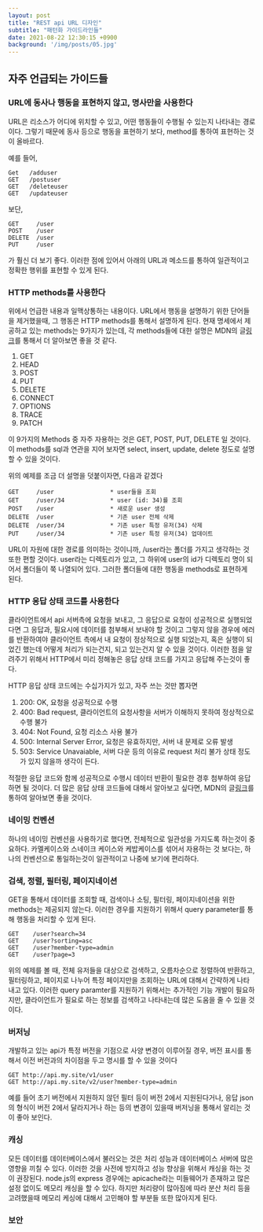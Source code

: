 ```yaml
---
layout: post
title: "REST api URL 디자인"
subtitle: "패턴화 가이드라인들"
date: 2021-08-22 12:30:15 +0900
background: '/img/posts/05.jpg'
---
```



## 자주 언급되는 가이드들


### URL에 동사나 행동을 표현하지 않고, 명사만을 사용한다
URL은 리소스가 어디에 위치할 수 있고, 어떤 행동들이 수행될 수 있는지 나타내는 경로이다. 그렇기 때문에 동사 등으로 행동을 표현하기 보다, method를 통하여 표현하는 것이 올바르다.

예를 들어,
``` 
Get   /adduser
GET   /postuser
GET   /deleteuser
GET   /updateuser
```
보단,
```
GET     /user
POST    /user
DELETE  /user
PUT     /user
```
가 훨신 더 보기 좋다. 이러한 점에 있어서 아래의 URL과 메소드를 통하여 일관적이고 정확한 행위를 표현할 수 있게 된다.


### HTTP methods를 사용한다
위에서 언급한 내용과 일맥상통하는 내용이다. URL에서 행동을 설명하기 위한 단어들을 제거했을때, 그 행동은 HTTP methods를 통해서 설명하게 된다. 현재 명세에서 제공하고 있는 methods는 9가지가 있는데, 각 methods들에 대한 설명은 MDN의 글[링크](https://developer.mozilla.org/ko/docs/Web/HTTP/Methods)를 통해서 더 알아보면 좋을 것 같다. 

1. GET
2. HEAD
3. POST
4. PUT
5. DELETE
6. CONNECT
7. OPTIONS
8. TRACE
9. PATCH

이 9가지의 Methods 중 자주 자용하는 것은 GET, POST, PUT, DELETE 일 것이다. 이 methods를 sql과 연관을 지어 보자면 select, insert, update, delete 정도로 설명할 수 있을 것이다. 

위의 예제를 조금 더 설명을 덧붙이자면, 다음과 같겠다
```
GET     /user                * user들을 조회
GET     /user/34             * user (id: 34)를 조회
POST    /user                * 새로운 user 생성
DELETE  /user                * 기존 user 전체 삭제
DELETE  /user/34             * 기존 user 특정 유저(34) 삭제
PUT     /user/34             * 기존 user 특정 유저(34) 업데이트
```
URL이 자원에 대한 경로를 의미하는 것이니까, /user라는 폴더를 가지고 생각하는 것 또한 편할 것이다. user라는 디렉토리가 있고, 그 하위에 user의 id가 디렉토리 명이 되어서 폴더들이 쭉 나열되어 있다. 그러한 폴더들에 대한 행동을 methods로 표현하게 된다.

### HTTP 응답 상태 코드를 사용한다
클라이언트에서 api 서버측에 요청을 보내고, 그 응답으로 요청이 성공적으로 실행되었다면 그 응답과, 필요시에 데이터를 첨부해서 보내야 할 것이고 그렇지 않을 경우에 에러를 반환하여야 클라이언트 측에서 내 요청이 정상적으로 실행 되었는지, 혹은 실행이 되었긴 했는데 어떻게 처리가 되는건지, 되고 있는건지 알 수 있을 것이다. 이러한 점을 알려주기 위해서 HTTP에서 미리 정해놓은 응답 상태 코드를 가지고 응답해 주는것이 좋다.

HTTP 응답 상태 코드에는 수십가지가 있고, 자주 쓰는 것만 뽑자면
1. 200: OK, 요청을 성공적으로 수행
2. 400: Bad request, 클라이언트의 요청사항을 서버가 이해하지 못하여 정상적으로 수행 불가
3. 404: Not Found, 요청 리소스 사용 불가
4. 500: Internal Server Error, 요청은 유효하지만, 서버 내 문제로 오류 발생
5. 503: Service Unavaiable, 서버 다운 등의 이유로 request 처리 불가 상태
정도가 있지 않을까 생각이 든다.

적절한 응답 코드와 함께 성공적으로 수행시 데이터 반환이 필요한 경후 첨부하여 응답하면 될 것이다.
더 많은 응답 상태 코드들에 대해서 알아보고 싶다면, MDN의 글[링크](https://developer.mozilla.org/ko/docs/Web/HTTP/Status)를 통하여 알아보면 좋을 것이다.


### 네이밍 컨벤션
하나의 네이밍 컨벤션을 사용하기로 했다면, 전체적으로 일관성을 가지도록 하는것이 중요하다. 카멜케이스와 스네이크 케이스와 케밥케이스를 섞어서 자용하는 것 보다는, 하나의 컨벤션으로 통일하는것이 일관적이고 나중에 보기에 편리하다.

### 검색, 정렬, 필터링, 페이지네이션
GET을 통해서 데이터를 조회할 때, 검색이나 소팅, 필터링, 페이지네이션을 위한 methods는 제공되지 않는다. 이러한 경우를 지원하기 위해서 query parameter를 통해 행동을 처리할 수 있게 된다.

```
GET    /user?search=34
GET    /user?sorting=asc
GET    /user?member-type=admin
GET    /user?page=3
```
위의 예제를 볼 때, 전체 유저들을 대상으로 검색하고, 오름차순으로 정렬하여 반환하고, 필터링하고, 페이지로 나누어 특정 페이지만을 조회하는 URL에 대해서 간략하게 나타내고 있다. 이러한 query paramter를 지원하기 위해서는 추가적인 기능 개발이 필요하지만, 클라이언트가 필요로 하는 정보를 검색하고 나타내는데 많은 도움을 줄 수 있을 것이다.


### 버저닝
개발하고 있는 api가 특정 버전을 기점으로 사양 변경이 이루어질 경우, 버전 표시를 통해서 이전 버전과의 차이점을 두고 명시를 할 수 있을 것이다
```
GET http://api.my.site/v1/user
GET http://api.my.site/v2/user?member-type=admin
```
예를 들어 초기 버전에서 지원하지 않던 필터 등이 버전 2에서 지원된다거나, 응답 json의 형식이 버전 2에서 달라지거나 하는 등의 변경이 있을때 버저닝을 통해서 알리는 것이 좋아 보인다.


### 캐싱
모든 데이터를 데이터베이스에서 불러오는 것은 처리 성능과 데이터베이스 서버에 많은 영향을 끼칠 수 있다. 이러한 것을 사전에 방지하고 성능 향상을 위해서 캐싱을 하는 것이 권장된다.
node.js의 express 경우에는 apicache라는 미들웨어가 존재하고 많은 설정 없이도 메모리 캐싱을 할 수 있다.
하지만 처리량이 많아짐에 따라 분산 처리 등을 고려했을때 메모리 케싱에 대해서 고민해야 할 부분들 또한 많아지게 된다.


### 보안
